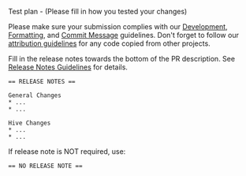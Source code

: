 Test plan - (Please fill in how you tested your changes)

Please make sure your submission complies with our [Development](https://github.com/prestodb/presto/wiki/Presto-Development-Guidelines#development), [Formatting](https://github.com/prestodb/presto/wiki/Presto-Development-Guidelines#formatting), and [Commit Message](https://github.com/prestodb/presto/wiki/Review-and-Commit-guidelines#commit-formatting-and-pull-requests) guidelines. Don't forget to follow our [attribution guidelines](https://github.com/prestodb/presto/wiki/Review-and-Commit-guidelines#attribution) for any code copied from other projects.

Fill in the release notes towards the bottom of the PR description.
See [Release Notes Guidelines](https://github.com/prestodb/presto/wiki/Release-Notes-Guidelines) for details.

```
== RELEASE NOTES ==

General Changes
* ...
* ...

Hive Changes
* ...
* ...
```

If release note is NOT required, use:

```
== NO RELEASE NOTE ==
```
